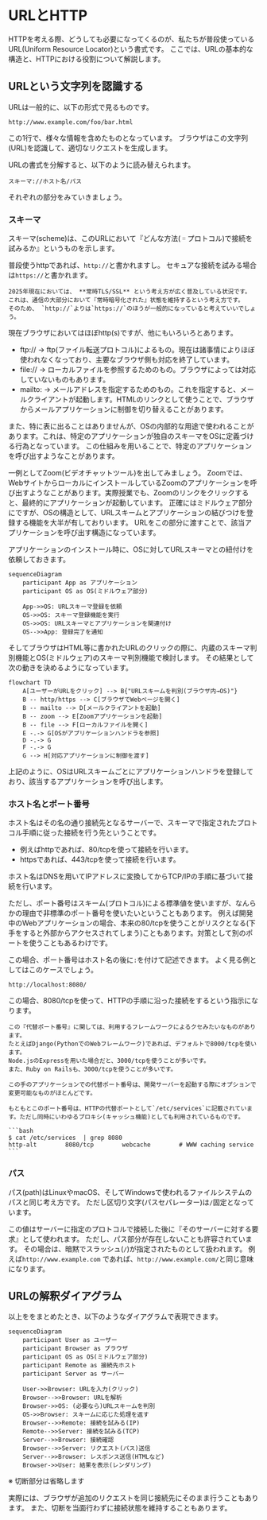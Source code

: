 # URLとHTTP

HTTPを考える際、どうしても必要になってくるのが、私たちが普段使っているURL(Uniform Resource Locator)という書式です。
ここでは、URLの基本的な構造と、HTTPにおける役割について解説します。

## URLという文字列を認識する

URLは一般的に、以下の形式で見るものです。

```
http://www.example.com/foo/bar.html
```

この1行で、様々な情報を含めたものとなっています。
ブラウザはこの文字列(URL)を認識して、適切なリクエストを生成します。

URLの書式を分解すると、以下のように読み替えられます。

```
スキーマ://ホスト名/パス
```

それぞれの部分をみていきましょう。

### スキーマ

スキーマ(scheme)は、このURLにおいて『どんな方法(゠プロトコル)で接続を試みるか』というものを示します。

普段使うhttpであれば、`http://`と書かれますし。
セキュアな接続を試みる場合は`https://`と書かれます。

```{note}
2025年現在においては、 **常時TLS/SSL** という考え方が広く普及している状況です。
これは、通信の大部分において『常時暗号化された』状態を維持するという考え方です。
そのため、 `http://`よりは`https://`のほうが一般的になっていると考えていいでしょう。
```

現在ブラウザにおいてはほぼhttp(s)ですが、他にもいろいろとあります。

- ftp:// → ftp(ファイル転送プロトコル)によるもの。現在は諸事情によりほぼ使われなくなっており、主要なブラウザ側も対応を終了しています。
- file:// → ローカルファイルを参照するためのもの。ブラウザによっては対応していないものもあります。
- mailto: → メールアドレスを指定するためのもの。これを指定すると、メールクライアントが起動します。HTMLのリンクとして使うことで、ブラウザからメールアプリケーションに制御を切り替えることがあります。

また、特に表に出ることはありませんが、OSの内部的な用途で使われることがあります。これは、特定のアプリケーションが独自のスキーマをOSに定義づける行為となっています。
この仕組みを用いることで、特定のアプリケーションを呼び出すようなことがあります。

一例としてZoom(ビデオチャットツール)を出してみましょう。
Zoomでは、WebサイトからローカルにインストールしているZoomのアプリケーションを呼び出すようなことがあります。実際授業でも、Zoomのリンクをクリックすると、最終的にアプリケーションが起動しています。
正確にはミドルウェア部分にですが、OSの構造として、URLスキームとアプリケーションの結びつけを登録する機能を大半が有しておりいます。
URLをこの部分に渡すことで、該当アプリケーションを呼び出す構造になっています。

アプリケーションのインストール時に、OSに対してURLスキーマとの紐付けを依頼しておきます。

```{mermaid}
sequenceDiagram
    participant App as アプリケーション
    participant OS as OS(ミドルウェア部分)

    App->>OS: URLスキーマ登録を依頼
    OS->>OS: スキーマ登録機能を実行
    OS->>OS: URLスキーマとアプリケーションを関連付け
    OS-->>App: 登録完了を通知
```

そしてブラウザはHTML等に書かれたURLのクリックの際に、内蔵のスキーマ判別機能とOS(ミドルウェア)のスキーマ判別機能で検討します。
その結果として次の動きを決めるようになっています。

```{mermaid}
flowchart TD
    A[ユーザーがURLをクリック] --> B{"URLスキームを判別(ブラウザ内→OS)"}
    B -- http/https --> C[ブラウザでWebページを開く]
    B -- mailto --> D[メールクライアントを起動]
    B -- zoom --> E[Zoomアプリケーションを起動]
    B -- file --> F[ローカルファイルを開く]
    E -.-> G[OSがアプリケーションハンドラを参照]
    D -.-> G
    F -.-> G
    G --> H[対応アプリケーションに制御を渡す]
```

上記のように、OSはURLスキームごとにアプリケーションハンドラを登録しており、該当するアプリケーションを呼び出します。

### ホスト名とポート番号

ホスト名はその名の通り接続先となるサーバーで、スキーマで指定されたプロトコル手順に従った接続を行う先ということです。

- 例えばhttpであれば、80/tcpを使って接続を行います。
- httpsであれば、443/tcpを使って接続を行います。

ホスト名はDNSを用いてIPアドレスに変換してからTCP/IPの手順に基づいて接続を行います。

ただし、ポート番号はスキーム(プロトコル)による標準値を使いますが、なんらかの理由で非標準のポート番号を使いたいということもあります。
例えば開発中のWebアプリケーションの場合、本来の80/tcpを使うことがリスクとなる(下手をすると外部からアクセスされてしまう)こともあります。対策として別のポートを使うこともあるわけです。

この場合、ポート番号はホスト名の後に`:`を付けて記述できます。
よく見る例としてはこのケースでしょう。

```
http://localhost:8080/
```

この場合、8080/tcpを使って、HTTPの手順に沿った接続をするという指示になります。

```{note}
この『代替ポート番号』に関しては、利用するフレームワークによるクセみたいなものがあります。
たとえばDjango(PythonでのWebフレームワーク)であれば、デフォルトで8000/tcpを使います。
Node.jsのExpressを用いた場合だと、3000/tcpを使うことが多いです。
また、Ruby on Railsも、3000/tcpを使うことが多いです。

この手のアプリケーションでの代替ポート番号は、開発サーバーを起動する際にオプションで変更可能なものがほとんどです。
```

````{note}
もともとこのポート番号は、HTTPの代替ポートとして`/etc/services`に記載されています。ただし同時にいわゆるプロキシ(キャッシュ機能)としても利用されているものです。

```bash
$ cat /etc/services  | grep 8080
http-alt        8080/tcp        webcache        # WWW caching service
```
````

### パス

パス(path)はLinuxやmacOS、そしてWindowsで使われるファイルシステムのパスと同じ考え方です。
ただし区切り文字(パスセパレーター)は`/`固定となっています。

この値はサーバーに指定のプロトコルで接続した後に『そのサーバーに対する要求』として使われます。
ただし、パス部分が存在しないことも許容されています。
その場合は、暗黙でスラッシュ(`/`)が指定されたものとして扱われます。
例えば`http://www.example.com` であれば、`http://www.example.com/`と同じ意味になります。


## URLの解釈ダイアグラム

以上ををまとめたとき、以下のようなダイアグラムで表現できます。

```{mermaid}
sequenceDiagram
    participant User as ユーザー
    participant Browser as ブラウザ
    participant OS as OS(ミドルウェア部分)
    participant Remote as 接続先ホスト
    participant Server as サーバー

    User->>Browser: URLを入力(クリック)
    Browser-->>Browser: URLを解析
    Browser->>OS: (必要なら)URLスキームを判別
    OS->>Browser: スキームに応じた処理を返す
    Browser-->>Remote: 接続を試みる(IP)
    Remote-->>Server: 接続を試みる(TCP)
    Server-->>Browser: 接続確認
    Browser-->>Server: リクエスト(パス)送信
    Server-->>Browser: レスポンス送信(HTMLなど)
    Browser->>User: 結果を表示(レンダリング)
```
※ 切断部分は省略します

実際には、ブラウザが追加のリクエストを同じ接続先にそのまま行うこともあります。
また、切断を当面行わずに接続状態を維持することもあります。

